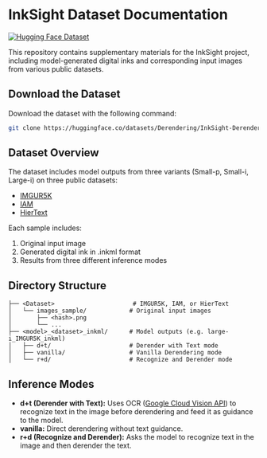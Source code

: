 # InkSight Dataset Documentation
<a href="https://huggingface.co/datasets/Derendering/InkSight-Derenderings">
    <img src="https://img.shields.io/badge/Dataset-InkSight-40AF40?&logo=huggingface&logoColor=white" alt="Hugging Face Dataset">
</a>

This repository contains supplementary materials for the InkSight project, including model-generated digital inks and corresponding input images from various public datasets.

## Download the Dataset

Download the dataset with the following command:

```bash
git clone https://huggingface.co/datasets/Derendering/InkSight-Derenderings
```

## Dataset Overview

The dataset includes model outputs from three variants (Small-p, Small-i, Large-i) on three public datasets:

- [IMGUR5K](https://github.com/facebookresearch/IMGUR5K-Handwriting-Dataset)
- [IAM](https://fki.tic.heia-fr.ch/databases/iam-handwriting-database)
- [HierText](https://github.com/google-research-datasets/hiertext?tab=readme-ov-file)

Each sample includes:

1. Original input image
2. Generated digital ink in .inkml format
3. Results from three different inference modes


## Directory Structure

```
├── <Dataset>                      # IMGUR5K, IAM, or HierText
│   └── images_sample/            # Original input images
│       ├── <hash>.png
│       └── ...
├── <model>_<dataset>_inkml/      # Model outputs (e.g. large-i_IMGUR5K_inkml)
│   ├── d+t/                      # Derender with Text mode
│   ├── vanilla/                  # Vanilla Derendering mode
│   └── r+d/                      # Recognize and Derender mode
```

## Inference Modes

- **d+t (Derender with Text):** Uses OCR ([Google Cloud Vision API](https://cloud.google.com/vision/docs/samples/vision-document-text-tutorial?utm_source=chatgpt.com)) to recognize text in the image before derendering and feed it as guidance to the model.
- **vanilla:** Direct derendering without text guidance.
- **r+d (Recognize and Derender):** Asks the model to recognize text in the image and then derender the text.